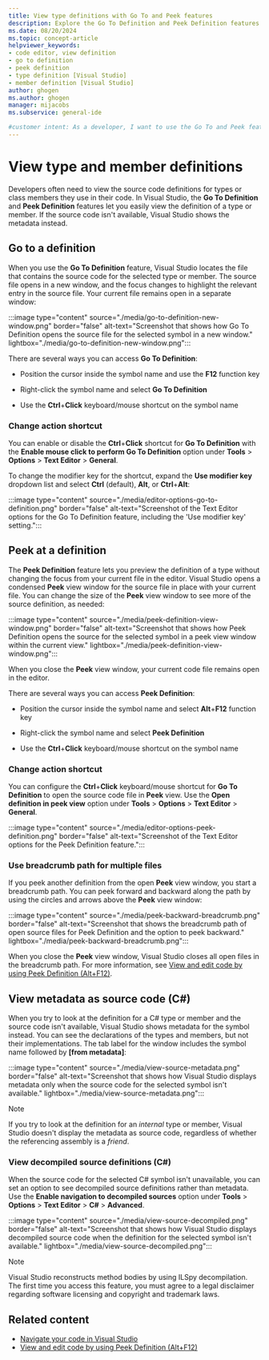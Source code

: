 ```yaml
---
title: View type definitions with Go To and Peek features
description: Explore the Go To Definition and Peek Definition features that enable you to easily view the definition of a type or member in Visual Studio.
ms.date: 08/20/2024
ms.topic: concept-article
helpviewer_keywords:
- code editor, view definition
- go to definition
- peek definition
- type definition [Visual Studio]
- member definition [Visual Studio]
author: ghogen
ms.author: ghogen
manager: mijacobs
ms.subservice: general-ide

#customer intent: As a developer, I want to use the Go To and Peek features in Visual Studio, so I can easily view type and member source definitions for my code.
---
```


# View type and member definitions

Developers often need to view the source code definitions for types or class members they use in their code. In Visual Studio, the **Go To Definition** and **Peek Definition** features let you easily view the definition of a type or member. If the source code isn't available, Visual Studio shows the metadata instead.

## Go to a definition

When you use the **Go To Definition** feature, Visual Studio locates the file that contains the source code for the selected type or member. The source file opens in a new window, and the focus changes to highlight the relevant entry in the source file. Your current file remains open in a separate window:

:::image type="content" source="./media/go-to-definition-new-window.png" border="false" alt-text="Screenshot that shows how Go To Definition opens the source file for the selected symbol in a new window." lightbox="./media/go-to-definition-new-window.png":::

There are several ways you can access **Go To Definition**:

- Position the cursor inside the symbol name and use the **F12** function key

- Right-click the symbol name and select **Go To Definition**

- Use the **Ctrl**+**Click** keyboard/mouse shortcut on the symbol name

### Change action shortcut

You can enable or disable the **Ctrl**+**Click** shortcut for **Go To Definition** with the **Enable mouse click to perform Go To Definition** option under **Tools** > **Options** > **Text Editor** > **General**.

To change the modifier key for the shortcut, expand the **Use modifier key** dropdown list and select **Ctrl** (default), **Alt**, or **Ctrl**+**Alt**:

:::image type="content" source="./media/editor-options-go-to-definition.png" border="false" alt-text="Screenshot of the Text Editor options for the Go To Definition feature, including the 'Use modifier key' setting.":::

## Peek at a definition

The **Peek Definition** feature lets you preview the definition of a type without changing the focus from your current file in the editor. Visual Studio opens a condensed **Peek** view window for the source file in place with your current file. You can change the size of the **Peek** view window to see more of the source definition, as needed:

:::image type="content" source="./media/peek-definition-view-window.png" border="false" alt-text="Screenshot that shows how Peek Definition opens the source for the selected symbol in a peek view window within the current view." lightbox="./media/peek-definition-view-window.png":::

When you close the **Peek** view window, your current code file remains open in the editor.

There are several ways you can access **Peek Definition**:

- Position the cursor inside the symbol name and select **Alt**+**F12** function key

- Right-click the symbol name and select **Peek Definition**

- Use the **Ctrl**+**Click** keyboard/mouse shortcut on the symbol name

### Change action shortcut

You can configure the **Ctrl**+**Click** keyboard/mouse shortcut for **Go To Definition** to open the source code file in **Peek** view. Use the **Open definition in peek view** option under **Tools** > **Options** > **Text Editor** > **General**.

:::image type="content" source="./media/editor-options-peek-definition.png" border="false" alt-text="Screenshot of the Text Editor options for the Peek Definition feature.":::

### Use breadcrumb path for multiple files

If you peek another definition from the open **Peek** view window, you start a breadcrumb path. You can peek forward and backward along the path by using the circles and arrows above the **Peek** view window:

:::image type="content" source="./media/peek-backward-breadcrumb.png" border="false" alt-text="Screenshot that shows the breadcrumb path of open source files for Peek Definition and the option to peek backward." lightbox="./media/peek-backward-breadcrumb.png":::

When you close the **Peek** view window, Visual Studio closes all open files in the breadcrumb path. For more information, see [View and edit code by using Peek Definition (Alt+F12)](how-to-view-and-edit-code-by-using-peek-definition-alt-plus-f12.md).

## View metadata as source code (C#)

When you try to look at the definition for a C# type or member and the source code isn't available, Visual Studio shows metadata for the symbol instead. You can see the declarations of the types and members, but not their implementations. The tab label for the window includes the symbol name followed by **[from metadata]**:

:::image type="content" source="./media/view-source-metadata.png" border="false" alt-text="Screenshot that shows how Visual Studio displays metadata only when the source code for the selected symbol isn't available." lightbox="./media/view-source-metadata.png":::

> [!NOTE]
> If you try to look at the definition for an *internal* type or member, Visual Studio doesn't display the metadata as source code, regardless of whether the referencing assembly is a *friend*.

### View decompiled source definitions (C#)

When the source code for the selected C# symbol isn't unavailable, you can set an option to see decompiled source definitions rather than metadata. Use the **Enable navigation to decompiled sources** option under **Tools** > **Options** > **Text Editor** > **C#** > **Advanced**.

:::image type="content" source="./media/view-source-decompiled.png" border="false" alt-text="Screenshot that shows how Visual Studio displays decompiled source code when the definition for the selected symbol isn't available." lightbox="./media/view-source-decompiled.png":::

> [!NOTE]
> Visual Studio reconstructs method bodies by using ILSpy decompilation. The first time you access this feature, you must agree to a legal disclaimer regarding software licensing and copyright and trademark laws.

## Related content

- [Navigate your code in Visual Studio](../ide/navigating-code.md)
- [View and edit code by using Peek Definition (Alt+F12)](how-to-view-and-edit-code-by-using-peek-definition-alt-plus-f12.md)
